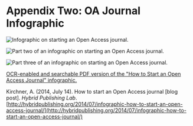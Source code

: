 # Appendix Two: OA Journal Infographic

![Infographic on starting an Open Access journal.](./assets/app-2-oa-infographic-1.png)

![Part two of an infographic on starting an Open Access journal.](./assets/app-2-oa-infographic-2.png)

![Part three of an infographic on starting an Open Access journal.](./assets/app-2-oa-infographic-3.png)

[OCR-enabled and searchable PDF version of the "How to Start an Open Access Journal" infographic.](./assets/how-to-start-an-open-access-journal.pdf)

Kirchner, A. (2014, July 14). How to start an Open Access journal [blog post]. *Hybrid Publishing Lab*. [http://hybridpublishing.org/2014/07/infographic-how-to-start-an-open-access-journal/](http://hybridpublishing.org/2014/07/infographic-how-to-start-an-open-access-journal/)
